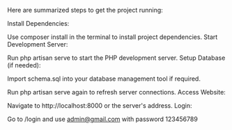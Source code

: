 Here are summarized steps to get the project running:

Install Dependencies:

Use composer install in the terminal to install project dependencies.
Start Development Server:

Run php artisan serve to start the PHP development server.
Setup Database (if needed):

Import schema.sql into your database management tool if required.

Run php artisan serve again to refresh server connections.
Access Website:

Navigate to http://localhost:8000 or the server's address.
Login:

Go to /login and use admin@gmail.com with password 123456789
